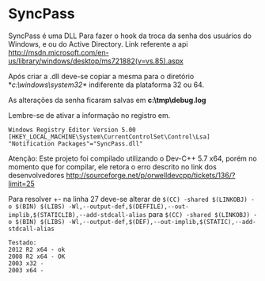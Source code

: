 SyncPass
========

SyncPass é uma DLL Para fazer o hook da troca da senha dos usuários do Windows, e ou do Active Directory. Link referente a api http://msdn.microsoft.com/en-us/library/windows/desktop/ms721882(v=vs.85).aspx

Após criar a .dll deve-se copiar a mesma para o diretório **c:\windows\system32\** indiferente da plataforma 32 ou 64.

As alterações da senha ficaram salvas em **c:\tmp\debug.log**

Lembre-se de ativar a informação no registro em.

```
Windows Registry Editor Version 5.00
[HKEY_LOCAL_MACHINE\System\CurrentControlSet\Control\Lsa]
"Notification Packages"="SyncPass.dll"
```

Atenção:
Este projeto foi compilado utilizando o Dev-C++ 5.7 x64, porém no momento que for compilar, ele retora o erro descrito no link dos desenvolvedores http://sourceforge.net/p/orwelldevcpp/tickets/136/?limit=25 

Para resolver +- na linha 27 deve-se alterar de
```$(CC) -shared $(LINKOBJ) -o $(BIN) $(LIBS) -Wl,--output-def,$(DEFFILE),--out-implib,$(STATICLIB),--add-stdcall-alias``` 
para
```$(CC) -shared $(LINKOBJ) -o $(BIN) $(LIBS) -Wl,--output-def,$(DEF),--out-implib,$(STATIC),--add-stdcall-alias```

```
Testado:
2012 R2 x64 - ok
2008 R2 x64 - OK
2003 x32 -  
2003 x64 - 
```
